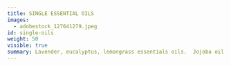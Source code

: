 ```yaml
---
title: SINGLE ESSENTIAL OILS
images:
  - adobestock_127641279.jpeg
id: single-oils
weight: 50
visible: true
summary: Lavender, eucalyptus, lemongrass essentials oils.  Jojoba oil
---
```

